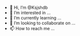 - 👋 Hi, I’m @Ksjshdb
- 👀 I’m interested in ...
- 🌱 I’m currently learning ...
- 💞️ I’m looking to collaborate on ...
- 📫 How to reach me ...

<!---
Ksjshdb/Ksjshdb is a ✨ special ✨ repository because its `README.md` (this file) appears on your GitHub profile.
You can click the Preview link to take a look at your changes.
--->
